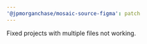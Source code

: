 ```yaml
---
'@jpmorganchase/mosaic-source-figma': patch
---
```


Fixed projects with multiple files not working.
